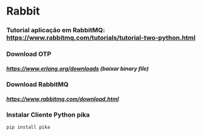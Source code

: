 # Rabbit

### Tutorial aplicação em RabbitMQ: https://www.rabbitmq.com/tutorials/tutorial-two-python.html

### Download OTP 
##### https://www.erlang.org/downloads (baixar binary file)
### Download RabbitMQ 
##### https://www.rabbitmq.com/download.html
### Instalar Cliente Python pika
```bash    
pip install pika
```
